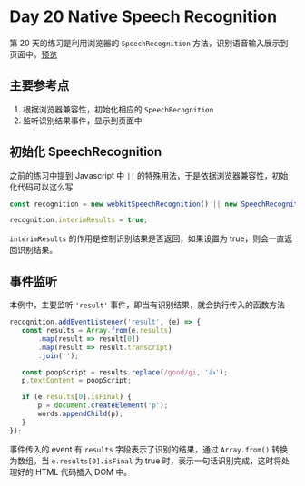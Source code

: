 # Day 20 Native Speech Recognition

第 20 天的练习是利用浏览器的 `Speech​Recognition` 方法，识别语音输入展示到页面中。[预览](http://htmlpreview.github.io/?https://github.com/shiwei93/JavaScript30/blob/master/20%20-%20Native%20Speech%20Recognition/index.html)

## 主要参考点

 1. 根据浏览器兼容性，初始化相应的 `Speech​Recognition`
 2. 监听识别结果事件，显示到页面中

## 初始化 Speech​Recognition

之前的练习中提到 Javascript 中 `||` 的特殊用法，于是依据浏览器兼容性，初始化代码可以这么写 

``` javascript
const recognition = new webkitSpeechRecognition() || new SpeechRecognition();

recognition.interimResults = true;
```

`interimResults` 的作用是控制识别结果是否返回，如果设置为 true，则会一直返回识别结果。

## 事件监听

本例中，主要监听 `'result'` 事件，即当有识别结果，就会执行传入的函数方法

``` javascript
recognition.addEventListener('result', (e) => {
   const results = Array.from(e.results)
       .map(result => result[0])
       .map(result => result.transcript)
       .join('');

   const poopScript = results.replace(/good/gi, '👍');
   p.textContent = poopScript;

   if (e.results[0].isFinal) {
       p = document.createElement('p');
       words.appendChild(p);
   }
});
```

事件传入的 event 有 `results` 字段表示了识别的结果，通过 `Array.from()` 转换为数组。当 `e.results[0].isFinal` 为 true 时，表示一句话识别完成，这时将处理好的 HTML 代码插入 DOM 中。
